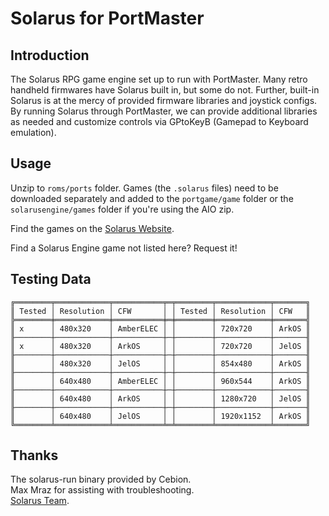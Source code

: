 # Solarus for PortMaster
## Introduction
The Solarus RPG game engine set up to run with PortMaster. Many retro handheld firmwares have Solarus built in, but some do not. Further, built-in Solarus is at the mercy of provided firmware libraries and joystick configs.
By running Solarus through PortMaster, we can provide additional libraries as needed and customize controls via GPtoKeyB (Gamepad to Keyboard emulation).

## Usage
Unzip to `roms/ports` folder. Games (the `.solarus` files) need to be downloaded separately and added to the `portgame/game` folder or the `solarusengine/games` folder if you're using the AIO zip.  

Find the games on the [Solarus Website](https://solarus-games.org/games/).  

Find a Solarus Engine game not listed here? Request it!  

## Testing Data
```
╔════════╤════════════╤═══════════╤═╤════════╤════════════╤═══════╗
║ Tested │ Resolution │ CFW       │ │ Tested │ Resolution │ CFW   ║
╠════════╪════════════╪═══════════╪═╪════════╪════════════╪═══════╣
║ x      │ 480x320    │ AmberELEC │ │        │ 720x720    │ ArkOS ║
╟────────┼────────────┼───────────┼─┼────────┼────────────┼───────╢
║ x      │ 480x320    │ ArkOS     │ │        │ 720x720    │ JelOS ║
╟────────┼────────────┼───────────┼─┼────────┼────────────┼───────╢
║        │ 480x320    │ JelOS     │ │        │ 854x480    │ ArkOS ║
╟────────┼────────────┼───────────┼─┼────────┼────────────┼───────╢
║        │ 640x480    │ AmberELEC │ │        │ 960x544    │ ArkOS ║
╟────────┼────────────┼───────────┼─┼────────┼────────────┼───────╢
║        │ 640x480    │ ArkOS     │ │        │ 1280x720   │ JelOS ║
╟────────┼────────────┼───────────┼─┼────────┼────────────┼───────╢
║        │ 640x480    │ JelOS     │ │        │ 1920x1152  │ ArkOS ║
╚════════╧════════════╧═══════════╧═╧════════╧════════════╧═══════╝
```

## Thanks
The solarus-run binary provided by Cebion.  
Max Mraz for assisting with troubleshooting.  
[Solarus Team](https://solarus-games.org/).
